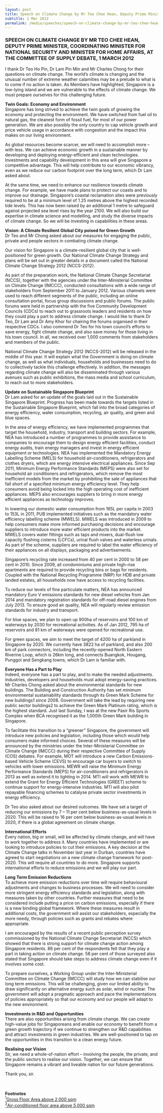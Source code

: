 ```yaml
---
layout: post
title: Speech on Climate Change by Mr Teo Chee Hean, Deputy Prime Minister, Coordinating Minister for National Security and Minister for Home Affairs, at the Committee of Supply Debate, 1 March 2012
subtitle: 1 Mar 2012
permalink: /media/speeches/speech-on-climate-change-by-mr-teo-chee-hean-deputy-prime-minister-coordinating-minister-for-national-security-and-minister-for-home-affairs-at-the-committee-of-supply-debate-1-march-2012
---
```


### SPEECH ON CLIMATE CHANGE BY MR TEO CHEE HEAN, DEPUTY PRIME MINISTER, COORDINATING MINISTER FOR NATIONAL SECURITY AND MINISTER FOR HOME AFFAIRS, AT THE COMMITTEE OF SUPPLY DEBATE, 1 MARCH 2012

I thank Dr Teo Ho Pin, Dr Lam Pin Min and Mr Charles Chong for their questions on climate change. The world’s climate is changing and the unusual number of extreme weather calamities may be a prelude to what is to come if no action is taken. As Members have highlighted, Singapore is a low-lying island and we are vulnerable to the effects of climate change. We must prepare ourselves for this challenging future.

**Twin Goals: Economy and Environment**  
Singapore has long strived to achieve the twin goals of growing the economy and protecting the environment. We have switched from fuel oil to natural gas, the cleanest form of fossil fuel, for most of our power generation. We are also possibly the only country to cap vehicle growth and price vehicle usage in accordance with congestion and the impact this makes on our living environment.

As global resources become scarcer, we will need to accomplish more – with less. We can achieve economic growth in a sustainable manner by developing and deploying energy-efficient and clean technologies. Investments and capability development in this area will give Singapore a competitive advantage. This will help contribute to our economic vibrancy, even as we reduce our carbon footprint over the long term, which Dr Lam asked about.

At the same time, we need to enhance our resilience towards climate change. For example, we have made plans to protect our coasts and to improve our drainage. Singapore’s coastal reclamation sites were previously required to be at a minimum level of 1.25 metres above the highest recorded tide levels. This has now been raised by an additional 1 metre to safeguard against projected sea level rises by the year 2100. We will also build our expertise in climate science and modelling, and study the diverse impacts of climate change. So we will be investing in capabilities in these areas.

**Vision: A Climate Resilient Global City poised for Green Growth**  
Dr Teo and Mr Chong asked about our measures for engaging the public, private and people sectors in combating climate change.

Our vision for Singapore is a climate-resilient global city that is well-positioned for green growth. Our National Climate Change Strategy and plans will be set out in greater details in a document called the National Climate Change Strategy 2012 (NCCS-2012).

As part of the preparation work, the National Climate Change Secretariat (NCCS), together with the agencies under the Inter-Ministerial Committee on Climate Change (IMCCC), conducted consultations with a wide range of stakeholders from September 2011 to January 2012. Various channels were used to reach different segments of the public, including an online consultation portal, focus group discussions and public forums. The public forums were held in partnership with the five Community Development Councils (CDCs) to reach out to grassroots leaders and residents on how they could play a part to address climate change. I would like to thank Dr Teo, Dr Lam and Dr Amy Khor for chairing the forums organised in their respective CDCs. I also commend Dr Teo for his town council’s efforts to save energy, fight climate change, and also save money for those living in his town council. In all, we received over 1,000 comments from stakeholders and members of the public.

National Climate Change Strategy 2012 (NCCS-2012) will be released in the middle of this year. It will explain what the Government is doing on climate change, as well as what individuals, households and businesses need to do to collectively tackle this challenge effectively. In addition, the messages regarding climate change will also be disseminated through various avenues such as public exhibitions, the mass media and school curriculum, to reach out to more stakeholders.

**Update on Sustainable Singapore Blueprint**  
Dr Lam asked for an update of the goals laid out in the Sustainable Singapore Blueprint. Progress has been made towards the targets listed in the Sustainable Singapore Blueprint, which fall into the broad categories of energy efficiency, water consumption, recycling, air quality, and green and blue spaces.

In the area of energy efficiency, we have implemented programmes that target the household, industry, transport and building sectors. For example, NEA has introduced a number of programmes to provide assistance to companies to encourage them to design energy efficient facilities, conduct energy audits, train energy managers and invest in energy efficient equipment or technologies. NEA has implemented the Mandatory Energy Labelling Scheme (MELS) for household air-conditioners, refrigerators and clothes dryers, which are energy intensive electrical appliances. Since Sep 2011, Minimum Energy Performance Standards (MEPS) were also set for household air conditioners and refrigerators, which remove the most inefficient models from the market by prohibiting the sale of appliances that fall short of a specified minimum energy efficiency level. They help consumers avoid being locked into the high operating cost of inefficient appliances. MEPS also encourages suppliers to bring in more energy efficient appliances as technology improves.

In lowering our domestic water consumption from 165L per capita in 2003 to 153L in 2011, PUB implemented initiatives such as the mandatory water efficiency labelling scheme (MWELS). MWELS was introduced in 2009 to help consumers make more informed purchasing decisions and encourage suppliers to introduce more water efficient products into the market. MWELS covers water fittings such as taps and mixers, dual-flush low capacity flushing cisterns (LCFCs), urinal flush valves and waterless urinals. As part of the scheme, suppliers are required to label the water efficiency of their appliances on all displays, packaging and advertisements.

Singapore’s recycling rate increased from 40 per cent in 2000 to 58 per cent in 2010. Since 2009, all condominiums and private high-rise apartments are required to provide recycling bins or bags for residents. Coupled with the National Recycling Programme (NRP) for HDB and private landed estates, all households now have access to recycling facilities.

To reduce our levels of fine particulate matters, NEA has announced mandatory Euro V emissions standards for new diesel vehicles from Jan 2014 and mandatory registration standards for off-road diesel engines from July 2013. To ensure good air quality, NEA will regularly review emission standards for industry and transport.

For blue spaces, we plan to open up 900ha of reservoirs and 100 km of waterways by 2030 for recreational activities. As of Jan 2012, 795 ha of reservoirs and 81 km of waterways were opened for recreational use.

For green spaces, we aim to meet the target of 4200 ha of parkland in Singapore by 2020. We currently have 3822 ha of parkland, and also 200 km of park connectors, including the recently-opened North Eastern Riverine Loop, which is 26km long, and connects Buangkok, Hougang, Punggol and Sengkang towns, which Dr Lam is familiar with.

**Everyone Has a Part to Play**  
Indeed, everyone has a part to play, and to make the needed adjustments. Industries, developers and households must adopt energy-saving practices. Mr Charles Chong asked about the environmental standards for new buildings. The Building and Construction Authority has set minimum environmental sustainability standards through its Green Mark Scheme for new buildings1 since 2008. Government will take the lead by requiring new public sector buildings2 to achieve the Green Mark Platinum rating, which is the highest standard. Just last Sunday, I was at the new Pasir Ris Sports Complex when BCA recognised it as the 1,000th Green Mark building in Singapore.

To facilitate this transition to a “greener” Singapore, the government will introduce new policies and legislation, including those which would help consumers make informed choices. Several of these measures will be announced by the ministries under the Inter-Ministerial Committee on Climate Change (IMCCC) during their respective Committee of Supply (COS) debates. For example, MOT will introduce a new Carbon Emissions-based Vehicle Scheme (CEVS) to encourage car buyers to switch to vehicles with lower emissions. MEWR will raise the Minimum Energy Performance Standards (MEPS) for air-conditioners and refrigerators in 2013 as well as extend it to lighting in 2014. MTI will work with MEWR to extend the Grant for Energy Efficient Technologies (GREET) scheme to continue support for energy-intensive industries. MTI will also pilot repayable financing schemes to catalyse private sector investments in energy efficiency.

Dr Teo also asked about our desired outcomes. We have set a target of reducing our emissions by 7 – 11 per cent below business-as-usual levels in 2020. This will be raised to 16 per cent below business-as-usual levels in 2020, if there is a global agreement on climate change.

**International Efforts**  
Every nation, big or small, will be affected by climate change, and will have to work together to address it. Many countries have implemented or are looking to introduce policies to cut their emissions. A key decision at the Climate Change talks in November last year in Durban, countries have agreed to start negotiations on a new climate change framework for post-2020. This will require all countries to do more. Singapore supports international efforts to reduce emissions and we will play our part.

**Long Term Emission Reductions**  
To achieve more emission reductions over time will require behavioural adjustments and changes to business processes. We will need to consider more stringent energy efficiency standards and legislation, along with measures taken by other countries. Further measures that need to be considered include putting a price on carbon emissions, especially if there is a new binding global framework. Where these measures result in additional costs, the government will assist our stakeholders, especially the more needy, through policies such as grants and rebates where appropriate.

I am encouraged by the results of a recent public perception survey commissioned by the National Climate Change Secretariat (NCCS) which showed that there is strong support for climate change action among Singapore residents. 86 per cent of the respondents felt that they play a part in taking action on climate change. 58 per cent of those surveyed also stated that Singapore should take steps to address climate change even if it involves some cost.

To prepare ourselves, a Working Group under the Inter-Ministerial Committee on Climate Change (IMCCC) will study how we can stabilise our long term emissions. This will be challenging, given our limited ability to draw significantly on alternative energy such as solar, wind or nuclear. The government will adopt a pragmatic approach and pace the implementations of policies appropriately so that our economy and our people will adapt to the new environment.

**Investments in R&D and Opportunities**  
There are also opportunities arising from climate change. We can create high-value jobs for Singaporeans and enable our economy to benefit from a green growth trajectory if we continue to strengthen our R&D capabilities and attract investments in green industries. We are well-positioned to tap on the opportunities in this transition to a clean energy future.

**Realising our Vision**  
Sir, we need a whole-of-nation effort – involving the people, the private, and the public sectors to realise our vision. Together, we can ensure that Singapore remains a vibrant and liveable nation for our future generations.

Thank you, sir.
<br><br><br>


**Footnotes**  
<u><sup>1</sup>Gross Floor Area above 2,000 sqm  
<sup>2</sup>Air-conditioned floor area above 5,000 sqm</u>
